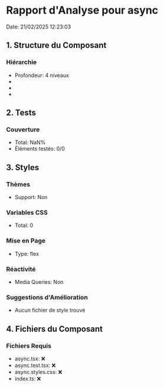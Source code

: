 # Rapport d'Analyse pour async

Date: 21/02/2025 12:23:03

## 1. Structure du Composant

### Hiérarchie

- Profondeur: 4 niveaux
- <string>
- <string>
- <Uint8Array>

## 2. Tests

### Couverture

- Total: NaN%
- Éléments testés: 0/0

## 3. Styles

### Thèmes

- Support: Non

### Variables CSS

- Total: 0

### Mise en Page

- Type: flex

### Réactivité

- Media Queries: Non

### Suggestions d'Amélioration

- Aucun fichier de style trouvé

## 4. Fichiers du Composant

### Fichiers Requis

- async.tsx: ❌
- async.test.tsx: ❌
- async.styles.css: ❌
- index.ts: ❌
